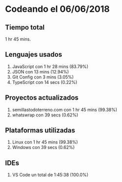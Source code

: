 # Codeando el 06/06/2018

## Tiempo total
1 hr 45 mins.

## Lenguajes usados
1. JavaScript con 1 hr 28 mins (83.79%)
1. JSON con 13 mins (12.94%)
1. Git Config con 3 mins (3.05%)
1. TypeScript con 14 secs (0.22%)

## Proyectos actualizados
1. semillastodoterreno.com con 1 hr 45 mins (99.38%)
1. whatswrap con 39 secs (0.62%)

## Plataformas utilizadas
1. Linux con 1 hr 45 mins (99.38%)
1. Windows con 39 secs (0.62%)

## IDEs
1. VS Code un total de 1:45:38 (100.0%)
